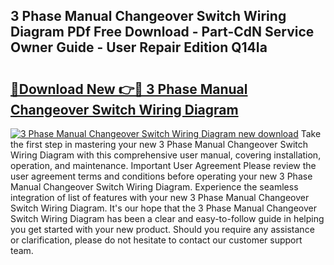 ## 3 Phase Manual Changeover Switch Wiring Diagram PDf Free Download - Part-CdN Service Owner Guide - User Repair Edition Q14Ia

# <h2><a href="http://cf27136.oget.top/?id=3+Phase+Manual+Changeover+Switch+Wiring+Diagram">🔗Download New 👉🔴 3 Phase Manual Changeover Switch Wiring Diagram</a></h2>

[![3 Phase Manual Changeover Switch Wiring Diagram new download](https://i.imgur.com/5g1atiW.png)](http://cf27136.oget.top/?id=3+Phase+Manual+Changeover+Switch+Wiring+Diagram)
Take the first step in mastering your new 3 Phase Manual Changeover Switch Wiring Diagram with this comprehensive user manual, covering installation, operation, and maintenance. Important User Agreement Please review the user agreement terms and conditions before operating your new 3 Phase Manual Changeover Switch Wiring Diagram. Experience the seamless integration of list of features with your new 3 Phase Manual Changeover Switch Wiring Diagram. It's our hope that the 3 Phase Manual Changeover Switch Wiring Diagram has been a clear and easy-to-follow guide in helping you get started with your new product. Should you require any assistance or clarification, please do not hesitate to contact our customer support team.
